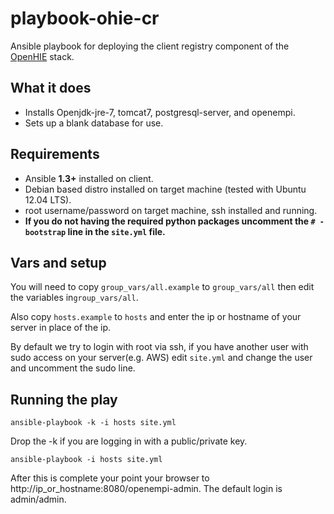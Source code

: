 playbook-ohie-cr
======================

Ansible playbook for deploying the client registry component of the [OpenHIE](http://ohie.org) stack.

## What it does
* Installs Openjdk-jre-7, tomcat7, postgresql-server, and openempi.
* Sets up a blank database for use.

## Requirements
* Ansible **1.3+** installed on client.
* Debian based distro installed on target machine (tested with Ubuntu 12.04 LTS).
* root username/password on target machine, ssh installed and running.
* **If you do not having the required python packages uncomment the `# - bootstrap` line in the `site.yml` file.**

## Vars and setup
You will need to copy `group_vars/all.example` to `group_vars/all` then edit the variables in`group_vars/all`.

Also copy `hosts.example` to `hosts` and enter the ip or hostname of your server in place of the ip.

By default we try to login with root via ssh, if you have another user with sudo access on your server(e.g. AWS) edit `site.yml` and change the user and uncomment the sudo line.

## Running the play
`ansible-playbook -k -i hosts site.yml`

Drop the -k if you are logging in with a public/private key. 

`ansible-playbook -i hosts site.yml`

After this is complete your point your browser to http://ip_or_hostname:8080/openempi-admin.  The default login is admin/admin.
